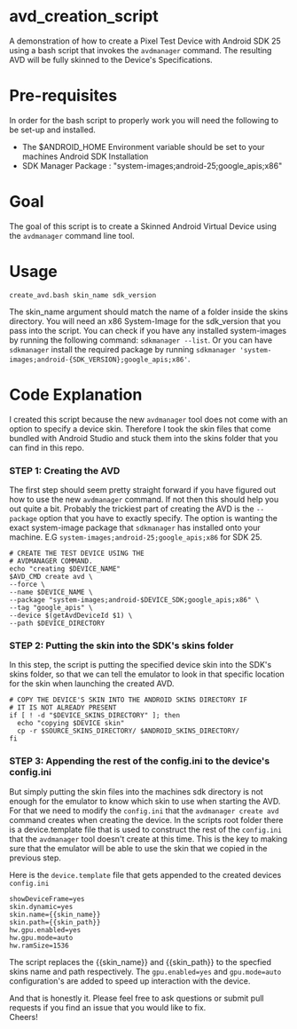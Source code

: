 # avd_creation_script
A demonstration of how to create a Pixel Test Device with Android SDK 25 using a bash script that invokes the `avdmanager` command. The resulting AVD will be fully skinned to the Device's Specifications.

# Pre-requisites
In order for the bash script to properly work you will need the following to be set-up and installed.
* The $ANDROID_HOME Environment variable should be set to your machines Android SDK Installation
* SDK Manager Package : "system-images;android-25;google_apis;x86"

# Goal
The goal of this script is to create a Skinned Android Virtual Device using the `avdmanager` command line tool.

# Usage
`create_avd.bash skin_name sdk_version`  
  
The skin_name argument should match the name of a folder inside the skins directory. You will need an x86 System-Image for the sdk_version that you pass into the script. You can check if you have any installed system-images by running the following command: `sdkmanager --list`. Or you can have `sdkmanager` install the required package by running `sdkmanager 'system-images;android-{SDK_VERSION};google_apis;x86'`.

# Code Explanation
I created this script because the new `avdmanager` tool does not come with an option to specify a device skin. Therefore I took the skin files that come bundled with Android Studio and stuck them into the skins folder that you can find in this repo.

### STEP 1: Creating the AVD
The first step should seem pretty straight forward if you have figured out how to use the new `avdmanager` command. If not then this should help you out quite a bit. Probably the trickiest part of creating the AVD is the `--package` option that you have to exactly specify. The option is wanting the exact system-image package that `sdkmanager` has installed onto your machine. E.G `system-images;android-25;google_apis;x86` for SDK 25.
```
# CREATE THE TEST DEVICE USING THE
# AVDMANAGER COMMAND.
echo "creating $DEVICE_NAME"
$AVD_CMD create avd \
--force \
--name $DEVICE_NAME \
--package "system-images;android-$DEVICE_SDK;google_apis;x86" \
--tag "google_apis" \
--device $(getAvdDeviceId $1) \
--path $DEVICE_DIRECTORY
```
### STEP 2: Putting the skin into the SDK's skins folder
In this step, the script is putting the specified device skin into the SDK's skins folder, so that we can tell the emulator to look in that specific location for the skin when launching the created AVD.
```
# COPY THE DEVICE'S SKIN INTO THE ANDROID SKINS DIRECTORY IF
# IT IS NOT ALREADY PRESENT
if [ ! -d "$DEVICE_SKINS_DIRECTORY" ]; then
  echo "copying $DEVICE skin"
  cp -r $SOURCE_SKINS_DIRECTORY/ $ANDROID_SKINS_DIRECTORY/
fi
  ```
### STEP 3: Appending the rest of the config.ini to the device's config.ini
But simply putting the skin files into the machines sdk directory is not enough for the emulator to know which skin to use when starting the AVD. For that we need to modify the `config.ini` that the `avdmanager create avd` command creates when creating the device. In the scripts root folder there is a device.template file that is used to construct the rest of the `config.ini` that the `avdmanager` tool doesn't create at this time. This is the key to making sure that the emulator will be able to use the skin that we copied in the previous step.  
  
Here is the `device.template` file that gets appended to the created devices `config.ini`  
```
showDeviceFrame=yes
skin.dynamic=yes
skin.name={{skin_name}}
skin.path={{skin_path}}
hw.gpu.enabled=yes
hw.gpu.mode=auto
hw.ramSize=1536
```
The script replaces the {{skin_name}} and {{skin_path}} to the specfied skins name and path respectively. The `gpu.enabled=yes` and `gpu.mode=auto` configuration's are added to speed up interaction with the device.  
  
And that is honestly it. Please feel free to ask questions or submit pull requests if you find an issue that you would like to fix.  
Cheers!
